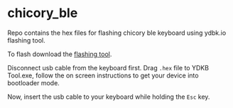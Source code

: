 # chicory_ble

Repo contains the hex files for flashing chicory ble keyboard using ydbk.io flashing tool.

To flash download the [flashing tool](https://ydkb.io/YDKBs-reflash.zip).


Disconnect usb cable from the keyboard first. Drag `.hex` file to YDKB Tool.exe, follow the on screen instructions to get your device into bootloader mode.


Now, insert the usb cable to your keyboard while holding the `Esc` key.
